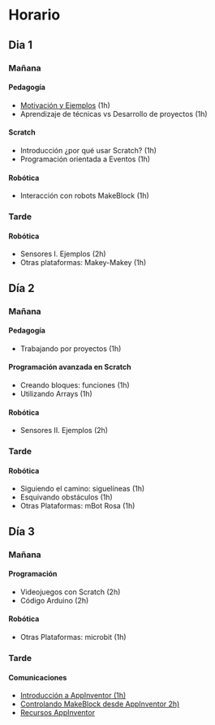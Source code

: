 # Horario

## Dia 1
### Mañana
#### Pedagogía
* [Motivación y  Ejemplos](./MotivacionEjemplos.md) (1h)
* Aprendizaje de técnicas vs Desarrollo de proyectos (1h)
#### Scratch
* Introducción ¿por qué usar Scratch? (1h)
* Programación orientada a Eventos (1h)
#### Robótica
* Interacción con robots MakeBlock (1h)

### Tarde
#### Robótica
* Sensores I. Ejemplos (2h)
* Otras plataformas: Makey-Makey (1h)

## Día 2
### Mañana
#### Pedagogía
* Trabajando por proyectos (1h)

#### Programación avanzada en Scratch
* Creando bloques: funciones (1h)
* Utilizando Arrays (1h)

#### Robótica
* Sensores II. Ejemplos (2h)

### Tarde

#### Robótica

* Siguiendo el camino: siguelíneas (1h)
* Esquivando obstáculos (1h)
* Otras Plataformas: mBot Rosa (1h)


## Día 3
### Mañana
#### Programación
* Videojuegos con Scratch (2h)
* Código Arduino (2h)
#### Robótica
* Otras Plataformas: microbit  (1h)

### Tarde
#### Comunicaciones 
* [Introducción a AppInventor (1h)](./AppInventor/AppInventor_tutorial.md)
* [Controlando MakeBlock desde AppInventor 2h)](./AppInventor/AppInventor_makeblock.md)
* [Recursos AppInventor](./AppInventor/AppInventorRecursos.md)

